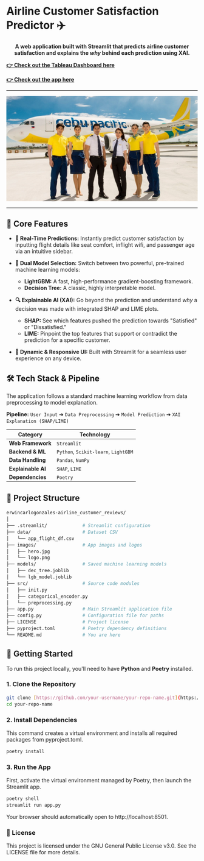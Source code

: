 # Airline Customer Satisfaction Predictor ✈️

<div align="center">

**A web application built with Streamlit that predicts airline customer satisfaction and explains the *why* behind each prediction using XAI.**

</div>

**[👉 Check out the Tableau Dashboard here](https://tinyl.co/3cLO)**

**[👉 Check out the app here](https://elly-ml-app.streamlit.app/)**

---

<div align="center">
  
![App Screenshot](images/hero.jpg)

</div>

---

## 🚀 Core Features

-   **🔮 Real-Time Predictions:** Instantly predict customer satisfaction by inputting flight details like seat comfort, inflight wifi, and passenger age via an intuitive sidebar.

-   **🤖 Dual Model Selection:** Switch between two powerful, pre-trained machine learning models:
    -   **LightGBM:** A fast, high-performance gradient-boosting framework.
    -   **Decision Tree:** A classic, highly interpretable model.

-   **🔍 Explainable AI (XAI):** Go beyond the prediction and understand *why* a decision was made with integrated SHAP and LIME plots.
    -   **SHAP:** See which features pushed the prediction towards "Satisfied" or "Dissatisfied."
    -   **LIME:** Pinpoint the top features that support or contradict the prediction for a specific customer.

-   **🎨 Dynamic & Responsive UI:** Built with Streamlit for a seamless user experience on any device.

## 🛠️ Tech Stack & Pipeline

The application follows a standard machine learning workflow from data preprocessing to model explanation.

**Pipeline:**
`User Input` ➔ `Data Preprocessing` ➔ `Model Prediction` ➔ `XAI Explanation (SHAP/LIME)`

| Category          | Technology                                                                                                    |
| ----------------- | ------------------------------------------------------------------------------------------------------------- |
| **Web Framework** | `Streamlit`                                                                                                   |
| **Backend & ML** | `Python`, `Scikit-learn`, `LightGBM`                                                                            |
| **Data Handling** | `Pandas`, `NumPy`                                                                                             |
| **Explainable AI**| `SHAP`, `LIME`                                                                                                |
| **Dependencies** | `Poetry`                                                                                                      |

## 📂 Project Structure

```bash
erwincarlogonzales-airline_customer_reviews/
│
├── .streamlit/             # Streamlit configuration
├── data/                   # Dataset CSV
│   └── app_flight_df.csv
├── images/                 # App images and logos
│   ├── hero.jpg
│   └── logo.png
├── models/                 # Saved machine learning models
│   ├── dec_tree.joblib
│   └── lgb_model.joblib
├── src/                    # Source code modules
│   ├── init.py
│   ├── categorical_encoder.py
│   └── preprocessing.py
├── app.py                  # Main Streamlit application file
├── config.py               # Configuration file for paths
├── LICENSE                 # Project license
├── pyproject.toml          # Poetry dependency definitions
└── README.md               # You are here
```

## 🏁 Getting Started

To run this project locally, you'll need to have **Python** and **Poetry** installed.

### 1. Clone the Repository

```bash
git clone [https://github.com/your-username/your-repo-name.git](https://github.com/your-username/your-repo-name.git)
cd your-repo-name
```
### 2. Install Dependencies
This command creates a virtual environment and installs all required packages from pyproject.toml.

```bash
poetry install
```

### 3. Run the App
First, activate the virtual environment managed by Poetry, then launch the Streamlit app.

```bash
poetry shell
streamlit run app.py
```

Your browser should automatically open to http://localhost:8501.

### 📄 License
This project is licensed under the GNU General Public License v3.0. See the LICENSE file for more details.